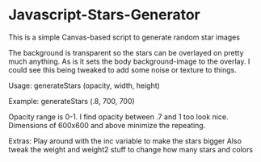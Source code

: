 Javascript-Stars-Generator
==========================

This is a simple Canvas-based script to generate random star images

The background is transparent so the stars can be overlayed on pretty much anything.
As is it sets the body background-image to the overlay.
I could see this being tweaked to add some noise or texture to things.


Usage:
	generateStars (opacity, width, height)
	
Example: 
	generateStars (.8, 700, 700)
	
	
Opacity range is 0-1.
I find opacity between .7 and 1 too look nice.
Dimensions of 600x600 and above minimize the repeating.

Extras:
	Play around with the inc variable to make the stars bigger
	Also tweak the weight and weight2 stuff to change how many stars and colors